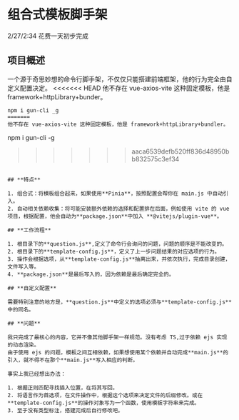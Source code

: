 # **组合式模板脚手架**

2/27/2:34 花费一天初步完成

## **项目概述**

一个源于奇思妙想的命令行脚手架，不仅仅只能搭建前端框架，他的行为完全由自定义配置决定。
<<<<<<< HEAD
他不存在 vue-axios-vite 这种固定模板，他是 framework+httpLibrary+bunder。

```
npm i gun-cli _g
=======
他不存在 vue-axios-vite 这种固定模板，他是 framework+httpLibrary+bundler。

```
npm i gun-cli -g
>>>>>>> aaca6539defb520ff836d48950bb832575c3ef34
```

## **特点**

1. 组合式：将模板组合起来，如果使用**Pinia**，按照配置会帮你在 main.js 中自动引入。
2. 自动相关依赖收集：将可能安装额外依赖的选择和配置排在后面，例如使用 vite 的 vue 项目，根据配置，他会自动为**package.json**中加入 **@vitejs/plugin-vue**。

## **工作流程**

1. 根目录下的**question.js**,定义了命令行会询问的问题，问题的顺序是不能改变的。
2. 根目录下的**template-config.js**，定义了上一步问题结果的对应选项的行为。
3. 操作会根据选项，从**template-config.js**抽离出来，并依次执行，完成目录创建，文件写入等。
4. **package.json**是最后写入的，因为依赖是最后确定完全的。

## **自定义配置**

需要特别注意的地方是，**question.js**中定义的选项必须与**template-config.js**中的同名。

## **问题**

我只完成了最核心的内容，它并不像其他脚手架一样规范。没有考虑 TS,过于依赖 ejs 实现的动态渲染。
由于使用 ejs 的问题，模板之间互相依赖，如果想使用某个依赖并自动完成**main.js**的引入，就不得不在那个**main.js**写入相应的判断。

事实上我已经想出办法：

1. 根据正则匹配寻找插入位置，在将其写回。
2. 将语言作为首选项，在文件操作中，根据这个选项来决定文件的后缀修改。或在**template-config.js**的操作对象写为一个函数，使用模板字符串来完成。
3. 至于没有类型标注，搭建完成后自行修改吧。
